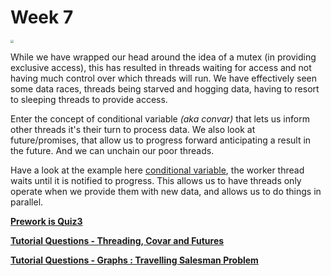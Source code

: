 # Week 7 

<img src="https://miro.medium.com/max/1200/1*bZHBo75FSyKre5pk2-HPmw.png"  style="zoom: 30%;"/>

While we have wrapped our head around the idea of a mutex (in providing exclusive access), this has resulted in threads waiting for access and not having much control over which threads will run. We have effectively seen some data races, threads being starved and hogging data, having to resort to sleeping threads to provide access. 

Enter the concept of conditional variable *(aka convar)* that lets us inform other threads it's their turn to process data. We also look at future/promises, that allow us to progress forward anticipating a result in the future. And we can unchain our poor threads.

Have a look at the example here [conditional variable](https://en.cppreference.com/w/cpp/thread/condition_variable), the worker thread waits until it is notified to progress. This allows us to have threads only operate when we provide them with new data, and allows us to do things in parallel.

**[Prework is Quiz3](../../quizzes/quiz3/README.md)**

**[Tutorial Questions - Threading, Covar and Futures](./TUTORIAL.md)**

**[Tutorial Questions - Graphs : Travelling Salesman Problem](./TSP.md)**







